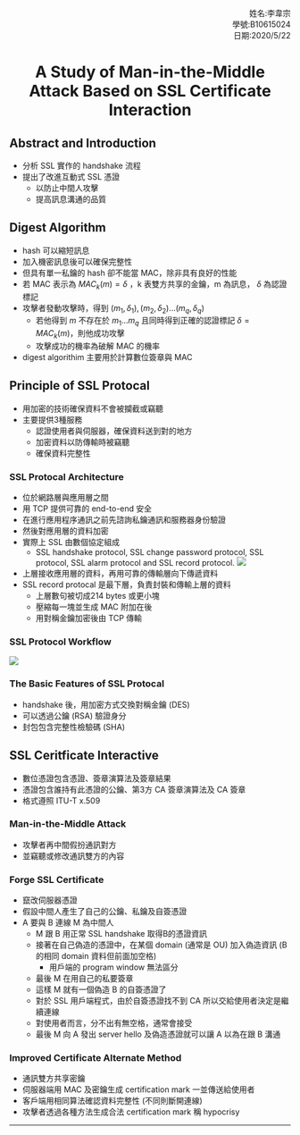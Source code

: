 <p style="text-align:right;">
姓名:李韋宗<br>
學號:B10615024<br>
日期:2020/5/22<br>
</p>

<h1 style="text-align:center;"> A Study of Man-in-the-Middle Attack Based on SSL Certificate Interaction

## Abstract and Introduction
* 分析 SSL 實作的 handshake 流程
* 提出了改進互動式 SSL 憑證
    * 以防止中間人攻擊
    * 提高訊息溝通的品質

## Digest Algorithm
* hash 可以縮短訊息
* 加入機密訊息後可以確保完整性
* 但具有單一私鑰的 hash 卻不能當 MAC，除非具有良好的性能
* 若 MAC 表示為 $MAC_k(m) = \delta$ ，k 表雙方共享的金鑰，m 為訊息， $\delta$ 為認證標記
* 攻擊者發動攻擊時，得到 $(m_1, \delta_1), (m_2, \delta_2) ... (m_q, \delta_q)$
    * 若他得到 $m$ 不存在於 $m_1 ... m_q$ 且同時得到正確的認證標記 $\delta = MAC_k(m)$，則他成功攻擊
    * 攻擊成功的機率為破解 MAC 的機率
* digest algorithim 主要用於計算數位簽章與 MAC

## Principle of SSL Protocal
* 用加密的技術確保資料不會被攔截或竊聽
* 主要提供3種服務
    * 認證使用者與伺服器，確保資料送到對的地方
    * 加密資料以防傳輸時被竊聽
    * 確保資料完整性

### SSL Protocal Architecture
* 位於網路層與應用層之間
* 用 TCP 提供可靠的 end-to-end 安全
* 在進行應用程序通訊之前先諮詢私鑰通訊和服務器身份驗證
* 然後對應用層的資料加密
* 實際上 SSL 由數個協定組成
    * SSL handshake protocol, SSL change password protocol, SSL protocol, SSL alarm protocol and SSL record protocol.
![](https://i.imgur.com/x9e7lr8.png)
* 上層接收應用層的資料，再用可靠的傳輸層向下傳遞資料
* SSL record protocal 是最下層，負責封裝和傳輸上層的資料
    * 上層數句被切成214 bytes 或更小塊
    * 壓縮每一塊並生成 MAC 附加在後
    * 用對稱金鑰加密後由 TCP 傳輸

### SSL Protocol Workflow
![](https://i.imgur.com/qLwihs1.png)

### The Basic Features of SSL Protocal
* handshake 後，用加密方式交換對稱金鑰 (DES)
* 可以透過公鑰 (RSA) 驗證身分
* 封包包含完整性檢驗碼 (SHA)

## SSL Ceritficate Interactive
* 數位憑證包含憑證、簽章演算法及簽章結果
* 憑證包含誰持有此憑證的公鑰、第3方 CA 簽章演算法及 CA 簽章
* 格式遵照  ITU-T x.509

### Man-in-the-Middle Attack
* 攻擊者再中間假扮通訊對方
* 並竊聽或修改通訊雙方的內容

### Forge SSL Certificate
* 竄改伺服器憑證
* 假設中間人產生了自己的公鑰、私鑰及自簽憑證
* A 要與 B 連線 M 為中間人
    * M 跟 B 用正常 SSL handshake 取得B的憑證資訊
    * 接著在自己偽造的憑證中，在某個 domain (通常是 OU) 加入偽造資訊 (B 的相同 domain 資料但前面加空格)
        * 用戶端的 program window 無法區分
    * 最後 M 在用自己的私要簽章
    * 這樣 M 就有一個偽造 B 的自簽憑證了
    * 對於 SSL 用戶端程式，由於自簽憑證找不到 CA 所以交給使用者決定是繼續連線
    * 對使用者而言，分不出有無空格，通常會接受
    * 最後 M 向 A 發出 server hello 及偽造憑證就可以讓 A 以為在跟 B 溝通

### Improved Certificate Alternate Method
* 通訊雙方共享密鑰
* 伺服器端用 MAC 及密鑰生成 certification mark 一並傳送給使用者
* 客戶端用相同算法確認資料完整性 (不同則斷開連線)
* 攻擊者透過各種方法生成合法 certification mark 稱 hypocrisy


---

<script type="text/javascript" src="http://cdn.mathjax.org/mathjax/latest/MathJax.js?config=TeX-AMS-MML_HTMLorMML"></script>
<script type="text/x-mathjax-config">
    MathJax.Hub.Config({ tex2jax: {inlineMath: [['$', '$']]}, messageStyle: "none" });
</script>